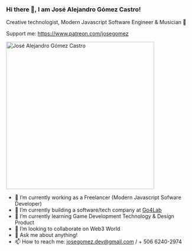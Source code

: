 ### Hi there 👋, I am José Alejandro Gómez Castro!
Creative technologist, Modern Javascript Software Engineer & Musician 🤠 

Support me: https://www.patreon.com/josegomez

<!--- Automatic updating DevCard by leveraging GitHub actions ---> 
<a href="https://app.daily.dev/josegomezdev"><img src="https://github.com/josegomezdev/josegomezdev/blob/main/devcard.svg" width="400" alt="José Alejandro Gómez Castro"/></a>

- 🔭 I’m currently working as a Freelancer (Modern Javascript Sofware Developer)
- 🚀 I’m currently building a software/tech company at [Go4Lab](https://josegomezdev.github.io/go4lab/)
- 🌱 I’m currently learning Game Development Technology & Design Product
- 👯 I’m looking to collaborate on Web3 World
- 💬 Ask me about anything!
- 📫 How to reach me: josegomez.dev@gmail.com / + 506 6240-2974

 <!--- Manual adding your DevCard by copying the code --->
<!-- <a href="https://app.daily.dev/josegomezdev"><img src="https://api.daily.dev/devcards/32fcf69c2cd24f338276485092872c8c.png?r=b1d" width="400" alt="Jose Gomez's Dev Card"/></a>
 -->
